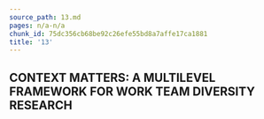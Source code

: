 ```yaml
---
source_path: 13.md
pages: n/a-n/a
chunk_id: 75dc356cb68be92c26efe55bd8a7affe17ca1881
title: '13'
---
```

## CONTEXT MATTERS: A MULTILEVEL FRAMEWORK FOR WORK TEAM DIVERSITY RESEARCH
